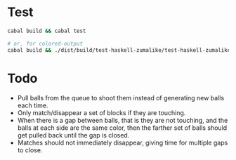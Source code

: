 Test
====

```bash
cabal build && cabal test

# or, for colored-output
cabal build && ./dist/build/test-haskell-zumalike/test-haskell-zumalike
```

Todo
====

* Pull balls from the queue to shoot them instead of generating new
  balls each time.
* Only match/disappear a set of blocks if they are touching. 
* When there is a gap between balls, that is they are not touching, and
  the balls at each side are the same color, then the farther set of
  balls should get pulled back until the gap is closed.
* Matches should not immediately disappear, giving time for multiple
  gaps to close.

